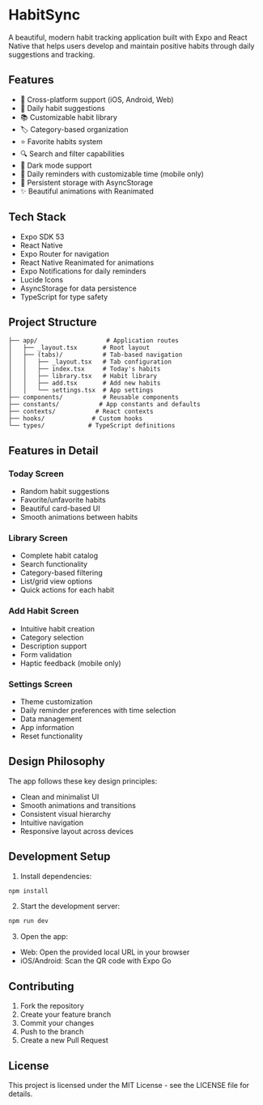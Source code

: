 # HabitSync

A beautiful, modern habit tracking application built with Expo and React Native that helps users develop and maintain positive habits through daily suggestions and tracking.

## Features

- 📱 Cross-platform support (iOS, Android, Web)
- 🎯 Daily habit suggestions
- 📚 Customizable habit library
- 🏷️ Category-based organization
- ⭐ Favorite habits system
- 🔍 Search and filter capabilities
- 🌙 Dark mode support
- 🔔 Daily reminders with customizable time (mobile only)
- 💾 Persistent storage with AsyncStorage
- ✨ Beautiful animations with Reanimated

## Tech Stack

- Expo SDK 53
- React Native
- Expo Router for navigation
- React Native Reanimated for animations
- Expo Notifications for daily reminders
- Lucide Icons
- AsyncStorage for data persistence
- TypeScript for type safety

## Project Structure

```
├── app/                   # Application routes
│   ├── _layout.tsx       # Root layout
│   ├── (tabs)/           # Tab-based navigation
│   │   ├── _layout.tsx   # Tab configuration
│   │   ├── index.tsx     # Today's habits
│   │   ├── library.tsx   # Habit library
│   │   ├── add.tsx       # Add new habits
│   │   └── settings.tsx  # App settings
├── components/           # Reusable components
├── constants/           # App constants and defaults
├── contexts/           # React contexts
├── hooks/             # Custom hooks
└── types/            # TypeScript definitions
```

## Features in Detail

### Today Screen
- Random habit suggestions
- Favorite/unfavorite habits
- Beautiful card-based UI
- Smooth animations between habits

### Library Screen
- Complete habit catalog
- Search functionality
- Category-based filtering
- List/grid view options
- Quick actions for each habit

### Add Habit Screen
- Intuitive habit creation
- Category selection
- Description support
- Form validation
- Haptic feedback (mobile only)

### Settings Screen
- Theme customization
- Daily reminder preferences with time selection
- Data management
- App information
- Reset functionality

## Design Philosophy

The app follows these key design principles:
- Clean and minimalist UI
- Smooth animations and transitions
- Consistent visual hierarchy
- Intuitive navigation
- Responsive layout across devices

## Development Setup

1. Install dependencies:
```bash
npm install
```

2. Start the development server:
```bash
npm run dev
```

3. Open the app:
- Web: Open the provided local URL in your browser
- iOS/Android: Scan the QR code with Expo Go

## Contributing

1. Fork the repository
2. Create your feature branch
3. Commit your changes
4. Push to the branch
5. Create a new Pull Request

## License

This project is licensed under the MIT License - see the LICENSE file for details.